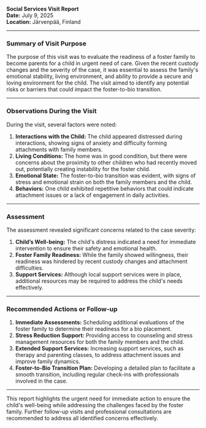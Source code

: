 

**Social Services Visit Report**  
**Date:** July 9, 2025  
**Location:** Järvenpää, Finland  

---

### **Summary of Visit Purpose**

The purpose of this visit was to evaluate the readiness of a foster family to become parents for a child in urgent need of care. Given the recent custody changes and the severity of the case, it was essential to assess the family's emotional stability, living environment, and ability to provide a secure and loving environment for the child. The visit aimed to identify any potential risks or barriers that could impact the foster-to-bio transition.

---

### **Observations During the Visit**

During the visit, several factors were noted:

1. **Interactions with the Child:** The child appeared distressed during interactions, showing signs of anxiety and difficulty forming attachments with family members.
2. **Living Conditions:** The home was in good condition, but there were concerns about the proximity to other children who had recently moved out, potentially creating instability for the foster child.
3. **Emotional State:** The foster-to-bio transition was evident, with signs of stress and emotional strain on both the family members and the child.
4. **Behaviors:** One child exhibited repetitive behaviors that could indicate attachment issues or a lack of engagement in daily activities.

---

### **Assessment**

The assessment revealed significant concerns related to the case severity:

1. **Child’s Well-being:** The child's distress indicated a need for immediate intervention to ensure their safety and emotional health.
2. **Foster Family Readiness:** While the family showed willingness, their readiness was hindered by recent custody changes and attachment difficulties.
3. **Support Services:** Although local support services were in place, additional resources may be required to address the child's needs effectively.

---

### **Recommended Actions or Follow-up**

1. **Immediate Assessments:** Scheduling additional evaluations of the foster family to determine their readiness for a bio placement.
2. **Stress Reduction Support:** Providing access to counseling and stress management resources for both the family members and the child.
3. **Extended Support Services:** Increasing support services, such as therapy and parenting classes, to address attachment issues and improve family dynamics.
4. **Foster-to-Bio Transition Plan:** Developing a detailed plan to facilitate a smooth transition, including regular check-ins with professionals involved in the case.

---

This report highlights the urgent need for immediate action to ensure the child's well-being while addressing the challenges faced by the foster family. Further follow-up visits and professional consultations are recommended to address all identified concerns effectively.